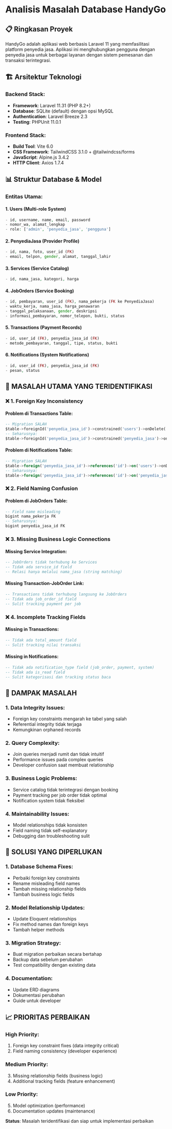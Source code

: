 # Analisis Masalah Database HandyGo

## 📋 **Ringkasan Proyek**
HandyGo adalah aplikasi web berbasis Laravel 11 yang memfasilitasi platform penyedia jasa. Aplikasi ini menghubungkan pengguna dengan penyedia jasa untuk berbagai layanan dengan sistem pemesanan dan transaksi terintegrasi.

## 🏗️ **Arsitektur Teknologi**

### **Backend Stack:**
- **Framework**: Laravel 11.31 (PHP 8.2+)
- **Database**: SQLite (default) dengan opsi MySQL
- **Authentication**: Laravel Breeze 2.3
- **Testing**: PHPUnit 11.0.1

### **Frontend Stack:**
- **Build Tool**: Vite 6.0
- **CSS Framework**: TailwindCSS 3.1.0 + @tailwindcss/forms
- **JavaScript**: Alpine.js 3.4.2
- **HTTP Client**: Axios 1.7.4

## 📊 **Struktur Database & Model**

### **Entitas Utama:**

#### 1. **Users** (Multi-role System)
```php
- id, username, name, email, password
- nomor_wa, alamat_lengkap
- role: ['admin', 'penyedia_jasa', 'pengguna']
```

#### 2. **PenyediaJasa** (Provider Profile)
```php
- id, nama, foto, user_id (FK)
- email, telpon, gender, alamat, tanggal_lahir
```

#### 3. **Services** (Service Catalog)
```php
- id, nama_jasa, kategori, harga
```

#### 4. **JobOrders** (Service Booking)
```php
- id, pembayaran, user_id (FK), nama_pekerja (FK ke PenyediaJasa)
- waktu_kerja, nama_jasa, harga_penawaran
- tanggal_pelaksanaan, gender, deskripsi
- informasi_pembayaran, nomor_telepon, bukti, status
```

#### 5. **Transactions** (Payment Records)
```php
- id, user_id (FK), penyedia_jasa_id (FK)
- metode_pembayaran, tanggal, tipe, status, bukti
```

#### 6. **Notifications** (System Notifications)
```php
- id, user_id (FK), penyedia_jasa_id (FK)
- pesan, status
```

## 🚨 **MASALAH UTAMA YANG TERIDENTIFIKASI**

### ❌ **1. Foreign Key Inconsistency**

#### **Problem di Transactions Table:**
```sql
-- Migration SALAH
$table->foreignId('penyedia_jasa_id')->constrained('users')->onDelete('cascade');
-- Seharusnya:
$table->foreignId('penyedia_jasa_id')->constrained('penyedia_jasa')->onDelete('cascade');
```

#### **Problem di Notifications Table:**
```sql  
-- Migration SALAH
$table->foreign('penyedia_jasa_id')->references('id')->on('users')->onDelete('cascade');
-- Seharusnya:
$table->foreign('penyedia_jasa_id')->references('id')->on('penyedia_jasa')->onDelete('cascade');
```

### ❌ **2. Field Naming Confusion**

#### **Problem di JobOrders Table:**
```sql
-- Field name misleading
bigint nama_pekerja FK 
-- Seharusnya:
bigint penyedia_jasa_id FK
```

### ❌ **3. Missing Business Logic Connections**

#### **Missing Service Integration:**
```sql
-- JobOrders tidak terhubung ke Services
-- Tidak ada service_id field
-- Relasi hanya melalui nama_jasa (string matching)
```

#### **Missing Transaction-JobOrder Link:**
```sql
-- Transactions tidak terhubung langsung ke JobOrders
-- Tidak ada job_order_id field
-- Sulit tracking payment per job
```

### ❌ **4. Incomplete Tracking Fields**

#### **Missing in Transactions:**
```sql
-- Tidak ada total_amount field
-- Sulit tracking nilai transaksi
```

#### **Missing in Notifications:**
```sql
-- Tidak ada notification_type field (job_order, payment, system)
-- Tidak ada is_read field
-- Sulit kategorisasi dan tracking status baca
```

## 🎯 **DAMPAK MASALAH**

### **1. Data Integrity Issues:**
- Foreign key constraints mengarah ke tabel yang salah
- Referential integrity tidak terjaga
- Kemungkinan orphaned records

### **2. Query Complexity:**
- Join queries menjadi rumit dan tidak intuitif
- Performance issues pada complex queries
- Developer confusion saat membuat relationship

### **3. Business Logic Problems:**
- Service catalog tidak terintegrasi dengan booking
- Payment tracking per job order tidak optimal
- Notification system tidak fleksibel

### **4. Maintainability Issues:**
- Model relationships tidak konsisten
- Field naming tidak self-explanatory
- Debugging dan troubleshooting sulit

## 🔧 **SOLUSI YANG DIPERLUKAN**

### **1. Database Schema Fixes:**
- Perbaiki foreign key constraints
- Rename misleading field names
- Tambah missing relationship fields
- Tambah business logic fields

### **2. Model Relationship Updates:**
- Update Eloquent relationships
- Fix method names dan foreign keys
- Tambah helper methods

### **3. Migration Strategy:**
- Buat migration perbaikan secara bertahap
- Backup data sebelum perubahan
- Test compatibility dengan existing data

### **4. Documentation:**
- Update ERD diagrams
- Dokumentasi perubahan
- Guide untuk developer

## 📈 **PRIORITAS PERBAIKAN**

### **High Priority:**
1. Foreign key constraint fixes (data integrity critical)
2. Field naming consistency (developer experience)

### **Medium Priority:**
3. Missing relationship fields (business logic)
4. Additional tracking fields (feature enhancement)

### **Low Priority:**
5. Model optimization (performance)
6. Documentation updates (maintenance)

**Status**: Masalah teridentifikasi dan siap untuk implementasi perbaikan
